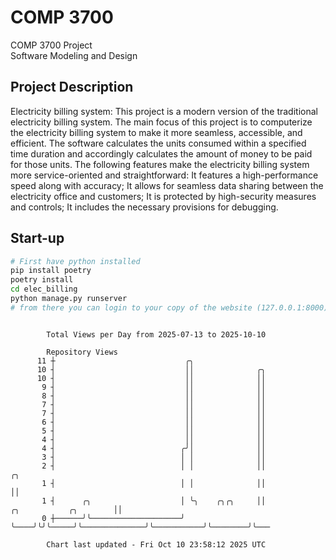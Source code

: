 # COMP 3700
COMP 3700 Project  
Software Modeling and Design
## Project Description
Electricity billing system: This project is a modern version of the traditional electricity billing system. The main focus of this project is to computerize the electricity billing system to make it more seamless, accessible, and efficient. The software calculates the units consumed within a specified time duration and accordingly calculates the amount of money to be paid for those units. The following features make the electricity billing system more service-oriented and straightforward: It features a high-performance speed along with accuracy; It allows for seamless data sharing between the electricity office and customers; It is protected by high-security measures and controls; It includes the necessary provisions for debugging.

## Start-up
```bash
# First have python installed
pip install poetry
poetry install
cd elec_billing
python manage.py runserver
# from there you can login to your copy of the website (127.0.0.1:8000), default creds are admin/admin
```

```

        Total Views per Day from 2025-07-13 to 2025-10-10

        Repository Views
      11 ┼                             ╭╮
      10 ┤                             ││              ╭╮
      10 ┤                             ││              ││
       9 ┤                             ││              ││
       8 ┤                             ││              ││
       7 ┤                             ││              ││
       7 ┤                             ││              ││
       6 ┤                             ││              ││
       5 ┤                             ││              ││
       4 ┤                             ││              ││
       4 ┤                            ╭╯│              ││
       3 ┤                            │ │              ││
       2 ┤                            │ │              ││                                     ╭╮
       1 ┤                            │ │              ││                                     ││
       1 ┤      ╭╮                    │ ╰╮    ╭╮╭╮     ││              ╭╮           ╭╮        ││
       0 ┼──────╯╰────────────────────╯  ╰────╯╰╯╰─────╯╰──────────────╯╰───────────╯╰────────╯╰───

        Chart last updated - Fri Oct 10 23:58:12 2025 UTC
        
```
